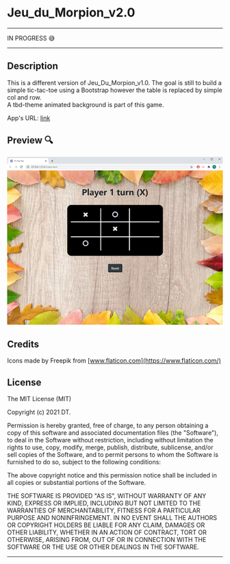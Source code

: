# Jeu_du_Morpion_v2.0

---

IN PROGRESS
:sweat_smile:

---

## Description 

This is a different version of Jeu_Du_Morpion_v1.0. The goal is still to build a simple tic-tac-toe using a Bootstrap however the table is replaced by simple col and row.  
A tbd-theme animated background is part of this game.  

App's URL: [link]

## Preview :mag:

![Jeu_Du_Morpion](./assets/images/Preview.png)  


## Credits
 
Icons made by Freepik from [www.flaticon.com](https://www.flaticon.com/)


## License
The MIT License (MIT)

Copyright (c) 2021 DT.

Permission is hereby granted, free of charge, to any person obtaining a copy of this software and associated documentation files (the "Software"), to deal in the Software without restriction, including without limitation the rights to use, copy, modify, merge, publish, distribute, sublicense, and/or sell copies of the Software, and to permit persons to whom the Software is furnished to do so, subject to the following conditions:  

The above copyright notice and this permission notice shall be included in all copies or substantial portions of the Software.  

THE SOFTWARE IS PROVIDED "AS IS", WITHOUT WARRANTY OF ANY KIND, EXPRESS OR IMPLIED, INCLUDING BUT NOT LIMITED TO THE WARRANTIES OF MERCHANTABILITY, FITNESS FOR A PARTICULAR PURPOSE AND NONINFRINGEMENT. IN NO EVENT SHALL THE AUTHORS OR COPYRIGHT HOLDERS BE LIABLE FOR ANY CLAIM, DAMAGES OR OTHER LIABILITY, WHETHER IN AN ACTION OF CONTRACT, TORT OR OTHERWISE, ARISING FROM, OUT OF OR IN
CONNECTION WITH THE SOFTWARE OR THE USE OR OTHER DEALINGS IN THE SOFTWARE.  

---
[link]: https://delph-sunny.github.io/Jeu_Du_Morpion_v2.0/